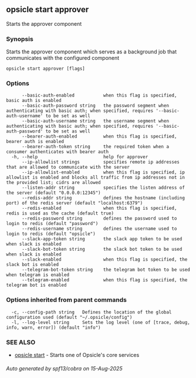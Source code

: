 ## opsicle start approver

Starts the approver component

### Synopsis

Starts the approver component which serves as a background job that communicates with the configured component

```
opsicle start approver [flags]
```

### Options

```
      --basic-auth-enabled           when this flag is specified, basic auth is enabled
      --basic-auth-password string   the password segment when authenticating with basic auth; when specified, requires '--basic-auth-username' to be set as well
      --basic-auth-username string   the username segment when authenticating with basic auth; when specified, requires '--basic-auth-password' to be set as well
      --bearer-auth-enabled          when this flag is specified, bearer auth is enabled
      --bearer-auth-token string     the required token when a consumer authenticates with bearer auth
  -h, --help                         help for approver
      --ip-allowlist strings         specifies remote ip addresses that are allowed to communicate with the server
      --ip-allowlist-enabled         when this flag is specified, ip allowlist is enabled and blocks all traffic from ip addresses not in the provided list; cidrs are allowed
      --listen-addr string           specifies the listen address of the server (default "0.0.0.0:12345")
      --redis-addr string            defines the hostname (including port) of the redis server (default "localhost:6379")
      --redis-enabled                when this flag is specified, redis is used as the cache (default true)
      --redis-password string        defines the password used to login to redis (default "password")
      --redis-username string        defines the username used to login to redis (default "opsicle")
      --slack-app-token string       the slack app token to be used when slack is enabled
      --slack-bot-token string       the slack bot token to be used when slack is enabled
      --slack-enabled                when this flag is specified, the slack bot is enabled
      --telegram-bot-token string    the telegram bot token to be used when telegram is enabled
      --telegram-enabled             when this flag is specified, the telegram bot is enabled
```

### Options inherited from parent commands

```
  -c, --config-path string   Defines the location of the global configuration used (default "~/.opsicle/config")
  -l, --log-level string     Sets the log level (one of [trace, debug, info, warn, error]) (default "info")
```

### SEE ALSO

* [opsicle start](cli/opsicle_start.md)	 - Starts one of Opsicle's core services

###### Auto generated by spf13/cobra on 15-Aug-2025
